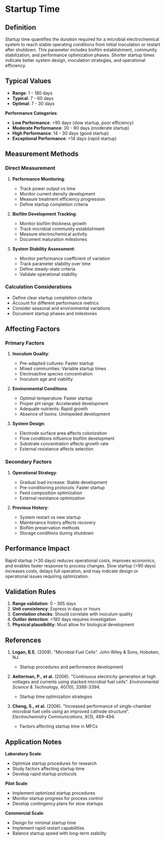 <!--
Parameter ID: startup_time
Category: operational
Generated: 2025-01-16T12:10:00.000Z
-->

# Startup Time

## Definition

Startup time quantifies the duration required for a microbial electrochemical
system to reach stable operating conditions from initial inoculation or restart
after shutdown. This parameter includes biofilm establishment, community
stabilization, and performance optimization phases. Shorter startup times
indicate better system design, inoculation strategies, and operational
efficiency.

## Typical Values

- **Range**: 1 - 180 days
- **Typical**: 7 - 60 days
- **Optimal**: 7 - 30 days

**Performance Categories**:

- **Low Performance**: >90 days (slow startup, poor efficiency)
- **Moderate Performance**: 30 - 90 days (moderate startup)
- **High Performance**: 14 - 30 days (good startup)
- **Exceptional Performance**: <14 days (rapid startup)

## Measurement Methods

### Direct Measurement

1. **Performance Monitoring**:

   - Track power output vs time
   - Monitor current density development
   - Measure treatment efficiency progression
   - Define startup completion criteria

2. **Biofilm Development Tracking**:

   - Monitor biofilm thickness growth
   - Track microbial community establishment
   - Measure electrochemical activity
   - Document maturation milestones

3. **System Stability Assessment**:
   - Monitor performance coefficient of variation
   - Track parameter stability over time
   - Define steady-state criteria
   - Validate operational stability

### Calculation Considerations

- Define clear startup completion criteria
- Account for different performance metrics
- Consider seasonal and environmental variations
- Document startup phases and milestones

## Affecting Factors

### Primary Factors

1. **Inoculum Quality**:

   - Pre-adapted cultures: Faster startup
   - Mixed communities: Variable startup times
   - Electroactive species concentration
   - Inoculum age and viability

2. **Environmental Conditions**:

   - Optimal temperature: Faster startup
   - Proper pH range: Accelerated development
   - Adequate nutrients: Rapid growth
   - Absence of toxins: Unimpeded development

3. **System Design**:
   - Electrode surface area affects colonization
   - Flow conditions influence biofilm development
   - Substrate concentration affects growth rate
   - External resistance affects selection

### Secondary Factors

1. **Operational Strategy**:

   - Gradual load increase: Stable development
   - Pre-conditioning protocols: Faster startup
   - Feed composition optimization
   - External resistance optimization

2. **Previous History**:
   - System restart vs new startup
   - Maintenance history affects recovery
   - Biofilm preservation methods
   - Storage conditions during shutdown

## Performance Impact

Rapid startup (<30 days) reduces operational costs, improves economics, and
enables faster response to process changes. Slow startup (>90 days) increases
costs, delays full operation, and may indicate design or operational issues
requiring optimization.

## Validation Rules

1. **Range validation**: 0 - 365 days
2. **Unit consistency**: Express in days or hours
3. **Correlation checks**: Should correlate with inoculum quality
4. **Outlier detection**: >180 days requires investigation
5. **Physical plausibility**: Must allow for biological development

## References

1. **Logan, B.E.** (2008). "Microbial Fuel Cells". John Wiley & Sons, Hoboken,
   NJ.

   - Startup procedures and performance development

2. **Aelterman, P., et al.** (2006). "Continuous electricity generation at high
   voltages and currents using stacked microbial fuel cells". _Environmental
   Science & Technology_, 40(10), 3388-3394.

   - Startup time optimization strategies

3. **Cheng, S., et al.** (2006). "Increased performance of single-chamber
   microbial fuel cells using an improved cathode structure". _Electrochemistry
   Communications_, 8(3), 489-494.
   - Factors affecting startup time in MFCs

## Application Notes

**Laboratory Scale**:

- Optimize startup procedures for research
- Study factors affecting startup time
- Develop rapid startup protocols

**Pilot Scale**:

- Implement optimized startup procedures
- Monitor startup progress for process control
- Develop contingency plans for slow startups

**Commercial Scale**:

- Design for minimal startup time
- Implement rapid restart capabilities
- Balance startup speed with long-term stability
